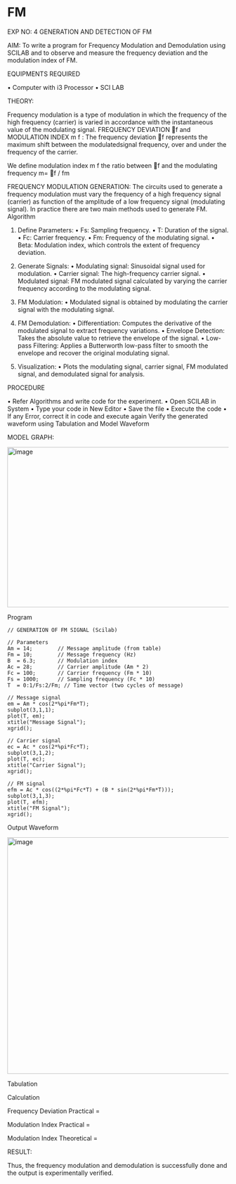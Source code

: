 # FM

EXP NO: 4	GENERATION AND DETECTION OF FM


AIM:
To write a program for Frequency Modulation and Demodulation using SCILAB and to observe and measure the frequency deviation and the modulation index of FM.


EQUIPMENTS REQUIRED

•	Computer with i3 Processor
•	SCI LAB

THEORY:

Frequency modulation is a type of modulation in which the frequency of the high frequency (carrier) is varied in accordance with the instantaneous value of the modulating signal.
FREQUENCY DEVIATION f and MODULATION INDEX m f :
The frequency deviation f represents the maximum shift between the  modulatedsignal
frequency, over and under the frequency of the carrier.

We define modulation index m f the ratio between f and the modulating frequency
m= f / fm


FREQUENCY MODULATION GENERATION:
The circuits used to generate a frequency modulation must vary the frequency of a high frequency signal (carrier) as function of the amplitude of a low frequency signal (modulating signal). In practice there are two main methods used to generate FM.
Algorithm
1.	Define Parameters:
•	Fs: Sampling frequency.
•	T: Duration of the signal.
•	Fc: Carrier frequency.
•	Fm: Frequency of the modulating signal.
•	Beta: Modulation index, which controls the extent of frequency deviation.
2.	Generate Signals:
•	Modulating signal: Sinusoidal signal used for modulation.
•	Carrier signal: The high-frequency carrier signal.
•	Modulated signal: FM modulated signal calculated by varying the carrier frequency according to the modulating signal.
3.	FM Modulation:
•	Modulated signal is obtained by modulating the carrier signal with the modulating signal.
 
4.	FM Demodulation:
•	Differentiation: Computes the derivative of the modulated signal to extract frequency variations.
•	Envelope Detection: Takes the absolute value to retrieve the envelope of the signal.
•	Low-pass Filtering: Applies a Butterworth low-pass filter to smooth the envelope and recover the original modulating signal.
5.	Visualization:
•	Plots the modulating signal, carrier signal, FM modulated signal, and demodulated signal for analysis.



PROCEDURE


•	Refer Algorithms and write code for the experiment.
•	Open SCILAB in System
•	Type your code in New Editor
•	Save the file
•	Execute the code
•	If any Error, correct it in code and execute again
Verify the generated waveform using Tabulation and Model Waveform

MODEL GRAPH:

<img width="512" height="365" alt="image" src="https://github.com/user-attachments/assets/acd787bd-5281-4f1b-802f-1aa39fac9189" />


Program
```
// GENERATION OF FM SIGNAL (Scilab)

// Parameters
Am = 14;        // Message amplitude (from table)
Fm = 10;        // Message frequency (Hz)
B  = 6.3;       // Modulation index
Ac = 28;        // Carrier amplitude (Am * 2)
Fc = 100;       // Carrier frequency (Fm * 10)
Fs = 1000;      // Sampling frequency (Fc * 10)
T  = 0:1/Fs:2/Fm; // Time vector (two cycles of message)

// Message signal
em = Am * cos(2*%pi*Fm*T);
subplot(3,1,1);
plot(T, em);
xtitle("Message Signal");
xgrid();

// Carrier signal
ec = Ac * cos(2*%pi*Fc*T);
subplot(3,1,2);
plot(T, ec);
xtitle("Carrier Signal");
xgrid();

// FM signal
efm = Ac * cos((2*%pi*Fc*T) + (B * sin(2*%pi*Fm*T)));
subplot(3,1,3);
plot(T, efm);
xtitle("FM Signal");
xgrid();

```


Output Waveform

<img width="957" height="539" alt="image" src="https://github.com/user-attachments/assets/0fbaae31-25d0-4d0c-9e83-306eb4bfcdf4" />



Tabulation



Calculation



Frequency Deviation Practical = 

Modulation Index Practical	= 

Modulation Index Theoretical	=



RESULT:

Thus, the frequency modulation and demodulation is successfully done and the output is experimentally verified.


